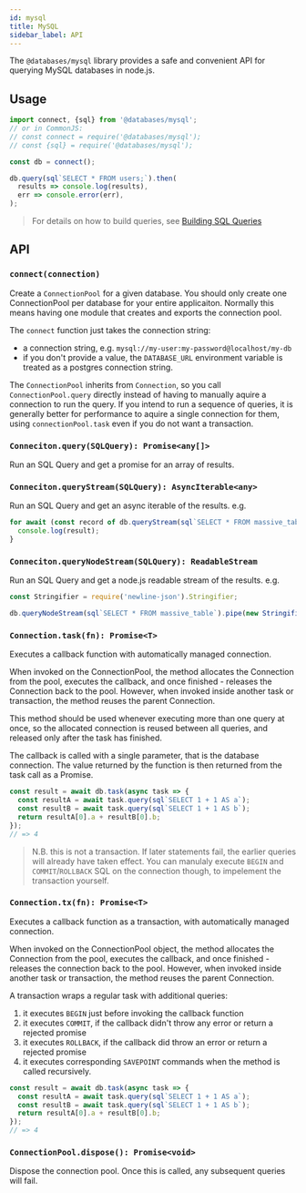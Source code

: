 ```yaml
---
id: mysql
title: MySQL
sidebar_label: API
---
```


The `@databases/mysql` library provides a safe and convenient API for querying MySQL databases in node.js.

## Usage

```ts
import connect, {sql} from '@databases/mysql';
// or in CommonJS:
// const connect = require('@databases/mysql');
// const {sql} = require('@databases/mysql');

const db = connect();

db.query(sql`SELECT * FROM users;`).then(
  results => console.log(results),
  err => console.error(err),
);
```

> For details on how to build queries, see [Building SQL Queries](sql.md)

## API

### ``` connect(connection) ```

Create a `ConnectionPool` for a given database. You should only create one ConnectionPool per database for your entire applicaiton. Normally this means having one module that creates and exports the connection pool.

The `connect` function just takes the connection string:

 * a connection string, e.g. `mysql://my-user:my-password@localhost/my-db`
 * if you don't provide a value, the `DATABASE_URL` environment variable is treated as a postgres connection string.

The `ConnectionPool` inherits from `Connection`, so you call `ConnectionPool.query` directly instead of having to manually aquire a connection to run the query. If you intend to run a sequence of queries, it is generally better for performance to aquire a single connection for them, using `connectionPool.task` even if you do not want a transaction.

### ``` Conneciton.query(SQLQuery): Promise<any[]> ```

Run an SQL Query and get a promise for an array of results.

### ``` Conneciton.queryStream(SQLQuery): AsyncIterable<any> ```

Run an SQL Query and get an async iterable of the results. e.g.

```js
for await (const record of db.queryStream(sql`SELECT * FROM massive_table`)) {
  console.log(result);
}
```

### ``` Conneciton.queryNodeStream(SQLQuery): ReadableStream ```

Run an SQL Query and get a node.js readable stream of the results. e.g.

```js
const Stringifier = require('newline-json').Stringifier;

db.queryNodeStream(sql`SELECT * FROM massive_table`).pipe(new Stringifier()).pipe(process.stdout);
```

### ``` Connection.task(fn): Promise<T> ```

Executes a callback function with automatically managed connection.

When invoked on the ConnectionPool, the method allocates the Connection from the pool, executes the callback, and once finished - releases the Connection back to the pool. However, when invoked inside another task or transaction, the method reuses the parent Connection.

This method should be used whenever executing more than one query at once, so the allocated connection is reused between all queries, and released only after the task has finished.

The callback is called with a single parameter, that is the database connection. The value returned by the function is then returned from the task call as a Promise.

```ts
const result = await db.task(async task => {
  const resultA = await task.query(sql`SELECT 1 + 1 AS a`);
  const resultB = await task.query(sql`SELECT 1 + 1 AS b`);
  return resultA[0].a + resultB[0].b;
});
// => 4
```

> N.B. this is not a transaction. If later statements fail, the earlier queries will already have taken effect. You can manulaly execute `BEGIN` and `COMMIT`/`ROLLBACK` SQL on the connection though, to impelement the transaction yourself.

### ``` Connection.tx(fn): Promise<T> ```

Executes a callback function as a transaction, with automatically managed connection.

When invoked on the ConnectionPool object, the method allocates the Connection from the pool, executes the callback, and once finished - releases the connection back to the pool. However, when invoked inside another task or transaction, the method reuses the parent Connection.

A transaction wraps a regular task with additional queries:

1. it executes `BEGIN` just before invoking the callback function
2. it executes `COMMIT`, if the callback didn't throw any error or return a rejected promise
3. it executes `ROLLBACK`, if the callback did throw an error or return a rejected promise
4. it executes corresponding `SAVEPOINT` commands when the method is called recursively.

```ts
const result = await db.task(async task => {
  const resultA = await task.query(sql`SELECT 1 + 1 AS a`);
  const resultB = await task.query(sql`SELECT 1 + 1 AS b`);
  return resultA[0].a + resultB[0].b;
});
// => 4
```

### ``` ConnectionPool.dispose(): Promise<void> ```

Dispose the connection pool. Once this is called, any subsequent queries will fail.
